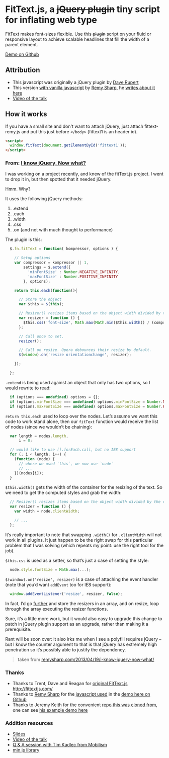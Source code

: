 # FitText.js, a <del>jQuery plugin</del> tiny script for inflating web type
FitText makes font-sizes flexible. Use this <del>plugin</del> script on your fluid or responsive layout to achieve scalable headlines that fill the width of a parent element.

[Demo on Github](http://atelierbram.github.com/fittext/)

## Attribution
- This javascript was originally a jQuery plugin by [Dave Rupert](https://github.com/davatron5000/FitText.js)
- This version [with vanilla javascript](http://jsbin.com/eberan/9/edit) by [Remy Sharp](http://remysharp.com/), he [writes about it here](http://remysharp.com/2013/04/19/i-know-jquery-now-what/)
- [Video of the talk](http://vimeo.com/68009123)

## How it works
If you have a small site and don't want to attach jQuery, just attach fittext-remy.js and put this just before `</body>` (fittext1 is an header id).

```html
<script>
  window.fitText(document.getElementById('fittext1'));
</script>
```

### From: [I know jQuery. Now what?](http://remysharp.com/2013/04/19/i-know-jquery-now-what/)

I was working on a project recently, and knew of the fitText.js project. I went to drop it in, but then spotted that it needed jQuery.

Hmm. Why?

It uses the following jQuery methods:

1. .extend
2. .each
3. .width
4. .css
5. .on (and not with much thought to performance)

The plugin is this:

```javascript
  $.fn.fitText = function( kompressor, options ) {

    // Setup options
    var compressor = kompressor || 1,
        settings = $.extend({
          'minFontSize' : Number.NEGATIVE_INFINITY,
          'maxFontSize' : Number.POSITIVE_INFINITY
        }, options);

    return this.each(function(){

      // Store the object
      var $this = $(this);

      // Resizer() resizes items based on the object width divided by the compressor * 10
      var resizer = function () {
        $this.css('font-size', Math.max(Math.min($this.width() / (compressor*10), parseFloat(settings.maxFontSize)), parseFloat(settings.minFontSize)));
      };

      // Call once to set.
      resizer();

      // Call on resize. Opera debounces their resize by default.
      $(window).on('resize orientationchange', resizer);

    });

  };
```

`.extend` is being used against an object that only has two options, so I would rewrite to read:

```javascript
  if (options === undefined) options = {};
  if (options.minFontSize === undefined) options.minFontSize = Number.NEGATIVE_INFINITY;
  if (options.maxFontSize === undefined) options.maxFontSize = Number.POSITIVE_INFINITY;

```

`return this.each` used to loop over the nodes. Let’s assume we want this code to work stand alone, then our `fitText` function would receive the list of nodes (since we wouldn’t be chaining):

```javascript
  var length = nodes.length,
      i = 0;

  // would like to use [].forEach.call, but no IE8 support
  for (; i < length; i++) {
    (function (node) {
      // where we used `this`, we now use `node`
      // ...
    })(nodes[i]);
  }
```

`$this.width()` gets the width of the container for the resizing of the text. So we need to get the computed styles and grab the width:

```javascript
  // Resizer() resizes items based on the object width divided by the compressor * 10
  var resizer = function () {
    var width = node.clientWidth;

    // ...
  };
```

It’s really important to note that swapping `.width()` for `.clientWidth` will not work in all plugins. It just happen to be the right swap for this particular problem that I was solving (which repeats my point: use the right tool for the job).

`$this.css` is used as a setter, so that’s just a case of setting the style:

```javascript
  node.style.fontSize = Math.max(...);
```

`$(window).on('resize', resizer)` is a case of attaching the event handler (note that you’d want `addEvent` too for IE8 support):

```javascript
  window.addEventListener('resize', resizer, false);
```

In fact, I’d go [further](http://jsbin.com/eberan/9/edit) and store the resizers in an array, and on resize, loop through the array executing the resizer functions.

Sure, it’s a little more work, but it would also easy to upgrade this change to patch in jQuery plugin support as an upgrade, rather than making it a prerequisite.

Rant will be soon over: it also irks me when I see a polyfill requires jQuery – but I know the counter argument to that is that jQuery has extremely high penetration so it’s possibly able to justify the dependency.

> taken from [remysharp.com/2013/04/19/i-know-jquery-now-what/](http://remysharp.com/2013/04/19/i-know-jquery-now-what/)

### Thanks
- Thanks to Trent, Dave and Reagan for [original FitText.js](https://github.com/davatron5000/FitText.js)
http://fittextjs.com/
- Thanks to [Remy Sharp](http://remysharp.com/2013/04/19/i-know-jquery-now-what/) for the [javascript used](http://jsbin.com/eberan/9/edit) in the [demo here on Github](http://atelierbram.github.com/fittext/)
- Thanks to Jeremy Keith for the convenient [repo this was cloned from](https://github.com/adactio/FitText.js), one can see [his example demo here](http://atelierbram.github.com/fittext/example.html)

### Addition resources

- [Slides](https://speakerdeck.com/rem/i-know-jquery-now-what)
- [Video of the talk](http://vimeo.com/68009123)
- [Q & A session with Tim Kadlec from Mobilism](http://vimeo.com/68910118#t=2380)
- [min.js library](https://github.com/remy/min.js)


